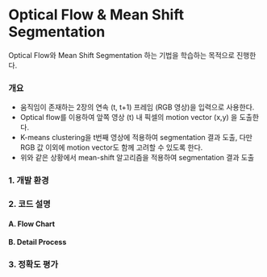 # Optical Flow & Mean Shift Segmentation
Optical Flow와 Mean Shift Segmentation 하는 기법을 학습하는 목적으로 진행한다.

### 개요
-  움직임이 존재하는 2장의 연속 (t, t+1) 프레임 (RGB 영상)을 입력으로 사용한다.
-  Optical flow를 이용하여 앞쪽 영상 (t) 내 픽셀의 motion vector (x,y) 을 도출한다.
-  K-means clustering을 t번째 영상에 적용하여 segmentation 결과 도출, 다만 RGB 값 이외에 motion vector도 함께 고려할 수 있도록 한다.
-  위와 같은 상황에서 mean-shift 알고리즘을 적용하여 segmentation 결과 도출

### 1. 개발 환경

### 2. 코드 설명
#### A. Flow Chart
#### B. Detail Process

### 3. 정확도 평가
